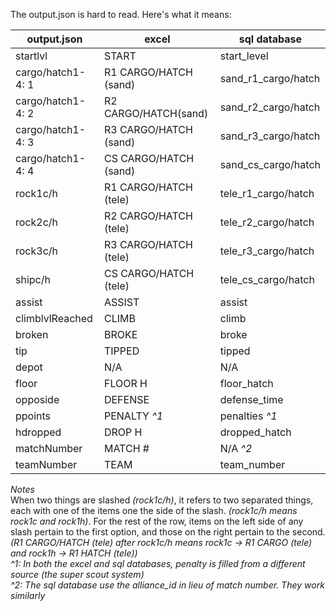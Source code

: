 The output.json is hard to read. Here's what it means:

| output.json      | excel               | sql database       |
|------------------|---------------------|--------------------|
|  startlvl        | START               | start_level        |
|cargo/hatch1-4: 1 |R1 CARGO/HATCH (sand)|sand_r1_cargo/hatch |
|cargo/hatch1-4: 2 |R2 CARGO/HATCH(sand) |sand_r2_cargo/hatch |
|cargo/hatch1-4: 3 |R3 CARGO/HATCH (sand)|sand_r3_cargo/hatch |
|cargo/hatch1-4: 4 |CS CARGO/HATCH (sand)|sand_cs_cargo/hatch |
|rock1c/h          |R1 CARGO/HATCH (tele)|tele_r1_cargo/hatch |
|rock2c/h          |R2 CARGO/HATCH (tele)|tele_r2_cargo/hatch |
|rock3c/h          |R3 CARGO/HATCH (tele)|tele_r3_cargo/hatch |
|shipc/h           |CS CARGO/HATCH (tele)|tele_cs_cargo/hatch |
|assist            |ASSIST               |assist              |
|climblvlReached   |CLIMB                |climb               |
|broken            |BROKE                |broke               |
|tip               |TIPPED               |tipped              |
|depot             |N/A                  |N/A                 |
|floor             |FLOOR H              |floor_hatch         |
|opposide          |DEFENSE              |defense_time        |
|ppoints           |PENALTY *^1*         |penalties *^1*      |
|hdropped          |DROP H               |dropped_hatch       |
|matchNumber       |MATCH #              |N/A *^2*            |
|teamNumber        |TEAM                 |team_number         |

*Notes*  
When two things are slashed *(rock1c/h)*, it refers to two separated things, each with one of the items one the side of the slash.
*(rock1c/h means rock1c and rock1h)*. For the rest of the row, items on the left side of any slash pertain to the first option, and those on the right pertain to the second. *(R1 CARGO/HATCH (tele) after rock1c/h means rock1c -> R1 CARGO (tele) and rock1h -> R1 HATCH (tele))*    
*^1: In both the excel and sql databases, penalty is filled from a different source (the super scout system)*   
*^2: The sql database use the alliance_id in lieu of match number. They work similarly* 